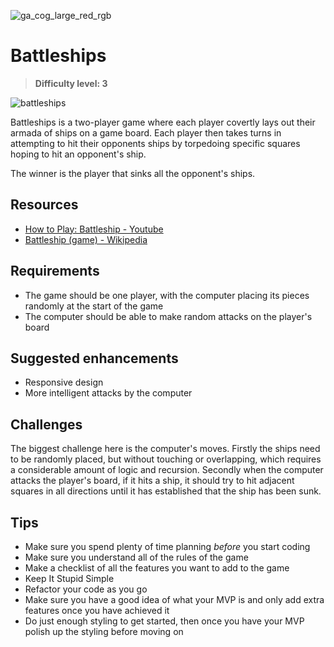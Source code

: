 ![ga_cog_large_red_rgb](https://cloud.githubusercontent.com/assets/40461/8183776/469f976e-1432-11e5-8199-6ac91363302b.png)

# Battleships

> **Difficulty level: 3**

![battleships](https://media.git.generalassemb.ly/user/15120/files/da59cd00-fec9-11e8-96b7-dd04a818ea95)

Battleships is a two-player game where each player covertly lays out their armada of ships on a game board. Each player then takes turns in attempting to hit their opponents ships by torpedoing specific squares hoping to hit an opponent's ship.

The winner is the player that sinks all the opponent's ships.

## Resources

* [How to Play: Battleship - Youtube](https://www.youtube.com/watch?v=q0qpQ8doUp8)
* [Battleship (game) - Wikipedia](https://en.wikipedia.org/wiki/Battleship_(game))

## Requirements

* The game should be one player, with the computer placing its pieces randomly at the start of the game
* The computer should be able to make random attacks on the player's board

## Suggested enhancements

* Responsive design
* More intelligent attacks by the computer

## Challenges

The biggest challenge here is the computer's moves. Firstly the ships need to be randomly placed, but without touching or overlapping, which requires a considerable amount of logic and recursion. Secondly when the computer attacks the player's board, if it hits a ship, it should try to hit adjacent squares in all directions until it has established that the ship has been sunk.

## Tips

* Make sure you spend plenty of time planning _before_ you start coding
* Make sure you understand all of the rules of the game
* Make a checklist of all the features you want to add to the game
* Keep It Stupid Simple
* Refactor your code as you go
* Make sure you have a good idea of what your MVP is and only add extra features once you have achieved it
* Do just enough styling to get started, then once you have your MVP polish up the styling before moving on
